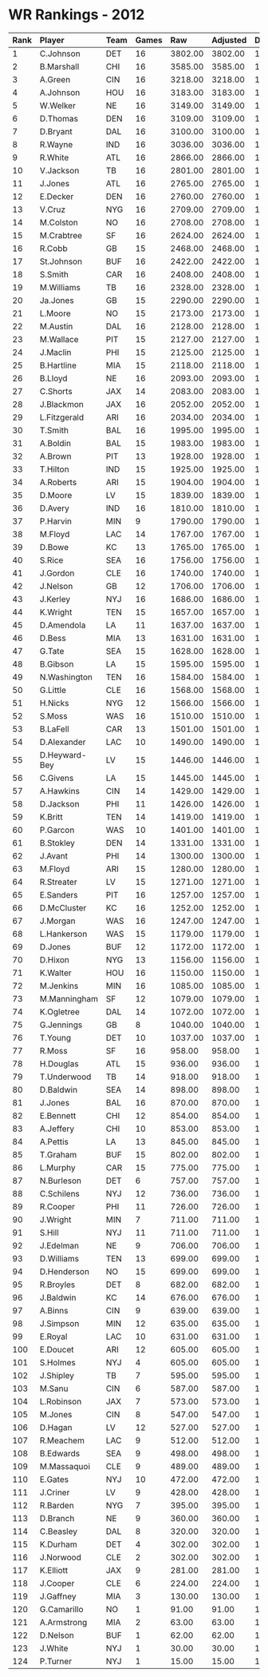# WR Rankings - 2012

| Rank | Player        | Team | Games | Raw     | Adjusted | Difficulty | Avg/Game | Typical | Consistency | Trend    |
| :----| :-------------| :----| :-----| :-------| :--------| :----------| :--------| :-------| :-----------| :--------|
| 1    | C.Johnson     | DET  | 16    | 3802.00 | 3802.00  | 1.000      | 237.62   | 255.00  | 9/2/5       | +98.4%   |
| 2    | B.Marshall    | CHI  | 16    | 3585.00 | 3585.00  | 1.000      | 224.06   | 231.00  | 9/1/6       | +91.9%   |
| 3    | A.Green       | CIN  | 16    | 3218.00 | 3218.00  | 1.000      | 201.12   | 213.50  | 8/1/7       | +83.0%   |
| 4    | A.Johnson     | HOU  | 16    | 3183.00 | 3183.00  | 1.000      | 198.94   | 202.50  | 10/1/5      | +146.7%  |
| 5    | W.Welker      | NE   | 16    | 3149.00 | 3149.00  | 1.000      | 196.81   | 202.00  | 8/1/7       | +105.1%  |
| 6    | D.Thomas      | DEN  | 16    | 3109.00 | 3109.00  | 1.000      | 194.31   | 205.00  | 8/0/8       | +94.1%   |
| 7    | D.Bryant      | DAL  | 16    | 3100.00 | 3100.00  | 1.000      | 193.75   | 221.50  | 11/0/5      | +169.5%  |
| 8    | R.Wayne       | IND  | 16    | 3036.00 | 3036.00  | 1.000      | 189.75   | 182.50  | 5/4/7       | +65.6%   |
| 9    | R.White       | ATL  | 16    | 2866.00 | 2866.00  | 1.000      | 179.12   | 183.50  | 8/0/8       | +160.1%  |
| 10   | V.Jackson     | TB   | 16    | 2801.00 | 2801.00  | 1.000      | 175.06   | 170.00  | 7/2/7       | +119.0%  |
| 11   | J.Jones       | ATL  | 16    | 2765.00 | 2765.00  | 1.000      | 172.81   | 188.00  | 8/1/7       | +128.0%  |
| 12   | E.Decker      | DEN  | 16    | 2760.00 | 2760.00  | 1.000      | 172.50   | 174.00  | 7/1/8       | +130.1%  |
| 13   | V.Cruz        | NYG  | 16    | 2709.00 | 2709.00  | 1.000      | 169.31   | 189.00  | 10/1/5      | +156.4%  |
| 14   | M.Colston     | NO   | 16    | 2708.00 | 2708.00  | 1.000      | 169.25   | 167.00  | 11/0/5      | +114.2%  |
| 15   | M.Crabtree    | SF   | 16    | 2624.00 | 2624.00  | 1.000      | 164.00   | 172.00  | 9/1/6       | +147.5%  |
| 16   | R.Cobb        | GB   | 15    | 2468.00 | 2468.00  | 1.000      | 164.53   | 162.00  | 7/0/8       | +89.4%   |
| 17   | St.Johnson    | BUF  | 16    | 2422.00 | 2422.00  | 1.000      | 151.38   | 151.50  | 7/1/8       | +69.4%   |
| 18   | S.Smith       | CAR  | 16    | 2408.00 | 2408.00  | 1.000      | 150.50   | 161.00  | 10/1/5      | +68.8%   |
| 19   | M.Williams    | TB   | 16    | 2328.00 | 2328.00  | 1.000      | 145.50   | 145.50  | 8/1/7       | +126.1%  |
| 20   | Ja.Jones      | GB   | 15    | 2290.00 | 2290.00  | 1.000      | 152.67   | 155.50  | 6/1/8       | +113.4%  |
| 21   | L.Moore       | NO   | 15    | 2173.00 | 2173.00  | 1.000      | 144.87   | 130.50  | 5/1/9       | +116.2%  |
| 22   | M.Austin      | DAL  | 16    | 2128.00 | 2128.00  | 1.000      | 133.00   | 141.00  | 6/1/9       | +124.4%  |
| 23   | M.Wallace     | PIT  | 15    | 2127.00 | 2127.00  | 1.000      | 141.80   | 125.50  | 6/0/9       | +140.7%  |
| 24   | J.Maclin      | PHI  | 15    | 2125.00 | 2125.00  | 1.000      | 141.67   | 160.50  | 10/0/5      | +213.2%  |
| 25   | B.Hartline    | MIA  | 15    | 2118.00 | 2118.00  | 1.000      | 141.20   | 124.50  | 8/1/6       | +157.0%  |
| 26   | B.Lloyd       | NE   | 16    | 2093.00 | 2093.00  | 1.000      | 130.81   | 118.50  | 7/0/9       | +171.8%  |
| 27   | C.Shorts      | JAX  | 14    | 2083.00 | 2083.00  | 1.000      | 148.79   | 150.00  | 5/1/8       | +121.5%  |
| 28   | J.Blackmon    | JAX  | 16    | 2052.00 | 2052.00  | 1.000      | 128.25   | 124.50  | 7/2/7       | +261.1%  |
| 29   | L.Fitzgerald  | ARI  | 16    | 2034.00 | 2034.00  | 1.000      | 127.12   | 131.50  | 8/2/6       | +254.0%  |
| 30   | T.Smith       | BAL  | 16    | 1995.00 | 1995.00  | 1.000      | 124.69   | 142.50  | 10/0/6      | +251.4%  |
| 31   | A.Boldin      | BAL  | 15    | 1983.00 | 1983.00  | 1.000      | 132.20   | 130.50  | 7/0/8       | +152.1%  |
| 32   | A.Brown       | PIT  | 13    | 1928.00 | 1928.00  | 1.000      | 148.31   | 146.00  | 6/1/6       | +97.7%   |
| 33   | T.Hilton      | IND  | 15    | 1925.00 | 1925.00  | 1.000      | 128.33   | 136.50  | 9/0/6       | +213.5%  |
| 34   | A.Roberts     | ARI  | 15    | 1904.00 | 1904.00  | 1.000      | 126.93   | 125.00  | 8/1/6       | +192.0%  |
| 35   | D.Moore       | LV   | 15    | 1839.00 | 1839.00  | 1.000      | 122.60   | 123.00  | 8/2/5       | +111.6%  |
| 36   | D.Avery       | IND  | 16    | 1810.00 | 1810.00  | 1.000      | 113.12   | 105.50  | 9/1/6       | +127.9%  |
| 37   | P.Harvin      | MIN  | 9     | 1790.00 | 1790.00  | 1.000      | 198.89   | 204.00  | 4/1/4       | INACTIVE |
| 38   | M.Floyd       | LAC  | 14    | 1767.00 | 1767.00  | 1.000      | 126.21   | 134.50  | 8/0/6       | +74.0%   |
| 39   | D.Bowe        | KC   | 13    | 1765.00 | 1765.00  | 1.000      | 135.77   | 134.00  | 8/1/4       | INACTIVE |
| 40   | S.Rice        | SEA  | 16    | 1756.00 | 1756.00  | 1.000      | 109.75   | 119.50  | 8/2/6       | +195.5%  |
| 41   | J.Gordon      | CLE  | 16    | 1740.00 | 1740.00  | 1.000      | 108.75   | 124.00  | 11/0/5      | +197.3%  |
| 42   | J.Nelson      | GB   | 12    | 1706.00 | 1706.00  | 1.000      | 142.17   | 151.50  | 6/2/4       | +306.2%  |
| 43   | J.Kerley      | NYJ  | 16    | 1686.00 | 1686.00  | 1.000      | 105.38   | 112.50  | 8/0/8       | +155.7%  |
| 44   | K.Wright      | TEN  | 15    | 1657.00 | 1657.00  | 1.000      | 110.47   | 105.50  | 6/1/8       | +87.1%   |
| 45   | D.Amendola    | LA   | 11    | 1637.00 | 1637.00  | 1.000      | 148.82   | 129.50  | 4/2/5       | +181.4%  |
| 46   | D.Bess        | MIA  | 13    | 1631.00 | 1631.00  | 1.000      | 125.46   | 117.00  | 6/2/5       | INACTIVE |
| 47   | G.Tate        | SEA  | 15    | 1628.00 | 1628.00  | 1.000      | 108.53   | 96.50   | 6/1/8       | +188.4%  |
| 48   | B.Gibson      | LA   | 15    | 1595.00 | 1595.00  | 1.000      | 106.33   | 103.00  | 8/0/7       | +152.1%  |
| 49   | N.Washington  | TEN  | 16    | 1584.00 | 1584.00  | 1.000      | 99.00    | 93.50   | 6/0/10      | +130.0%  |
| 50   | G.Little      | CLE  | 16    | 1568.00 | 1568.00  | 1.000      | 98.00    | 99.50   | 7/1/8       | +203.1%  |
| 51   | H.Nicks       | NYG  | 12    | 1566.00 | 1566.00  | 1.000      | 130.50   | 137.00  | 8/0/4       | +197.5%  |
| 52   | S.Moss        | WAS  | 16    | 1510.00 | 1510.00  | 1.000      | 94.38    | 99.50   | 9/0/7       | +147.9%  |
| 53   | B.LaFell      | CAR  | 13    | 1501.00 | 1501.00  | 1.000      | 115.46   | 118.00  | 6/0/7       | +169.7%  |
| 54   | D.Alexander   | LAC  | 10    | 1490.00 | 1490.00  | 1.000      | 149.00   | 169.50  | 6/0/4       | +235.7%  |
| 55   | D.Heyward-Bey | LV   | 15    | 1446.00 | 1446.00  | 1.000      | 96.40    | 98.50   | 7/3/5       | +142.0%  |
| 56   | C.Givens      | LA   | 15    | 1445.00 | 1445.00  | 1.000      | 96.33    | 86.00   | 9/0/6       | +225.7%  |
| 57   | A.Hawkins     | CIN  | 14    | 1429.00 | 1429.00  | 1.000      | 102.07   | 103.00  | 7/1/6       | +125.5%  |
| 58   | D.Jackson     | PHI  | 11    | 1426.00 | 1426.00  | 1.000      | 129.64   | 146.00  | 7/1/3       | INACTIVE |
| 59   | K.Britt       | TEN  | 14    | 1419.00 | 1419.00  | 1.000      | 101.36   | 92.50   | 7/0/7       | +181.5%  |
| 60   | P.Garcon      | WAS  | 10    | 1401.00 | 1401.00  | 1.000      | 140.10   | 136.00  | 4/0/6       | +176.6%  |
| 61   | B.Stokley     | DEN  | 14    | 1331.00 | 1331.00  | 1.000      | 95.07    | 98.00   | 9/0/5       | +127.0%  |
| 62   | J.Avant       | PHI  | 14    | 1300.00 | 1300.00  | 1.000      | 92.86    | 90.50   | 8/1/5       | +138.5%  |
| 63   | M.Floyd       | ARI  | 15    | 1280.00 | 1280.00  | 1.000      | 85.33    | 75.00   | 7/2/6       | +225.8%  |
| 64   | R.Streater    | LV   | 15    | 1271.00 | 1271.00  | 1.000      | 84.73    | 91.50   | 9/0/6       | +243.6%  |
| 65   | E.Sanders     | PIT  | 16    | 1257.00 | 1257.00  | 1.000      | 78.56    | 87.50   | 9/0/7       | +105.8%  |
| 66   | D.McCluster   | KC   | 16    | 1252.00 | 1252.00  | 1.000      | 78.25    | 76.00   | 8/2/6       | +207.8%  |
| 67   | J.Morgan      | WAS  | 16    | 1247.00 | 1247.00  | 1.000      | 77.94    | 78.50   | 7/1/8       | +176.7%  |
| 68   | L.Hankerson   | WAS  | 15    | 1179.00 | 1179.00  | 1.000      | 78.60    | 83.50   | 8/1/6       | +325.7%  |
| 69   | D.Jones       | BUF  | 12    | 1172.00 | 1172.00  | 1.000      | 97.67    | 97.00   | 6/1/5       | INACTIVE |
| 70   | D.Hixon       | NYG  | 13    | 1156.00 | 1156.00  | 1.000      | 88.92    | 92.00   | 6/1/6       | +225.4%  |
| 71   | K.Walter      | HOU  | 16    | 1150.00 | 1150.00  | 1.000      | 71.88    | 67.00   | 9/1/6       | +191.2%  |
| 72   | M.Jenkins     | MIN  | 16    | 1085.00 | 1085.00  | 1.000      | 67.81    | 65.50   | 8/1/7       | +288.7%  |
| 73   | M.Manningham  | SF   | 12    | 1079.00 | 1079.00  | 1.000      | 89.92    | 95.00   | 5/2/5       | +103.1%  |
| 74   | K.Ogletree    | DAL  | 14    | 1072.00 | 1072.00  | 1.000      | 76.57    | 62.50   | 8/0/6       | +478.5%  |
| 75   | G.Jennings    | GB   | 8     | 1040.00 | 1040.00  | 1.000      | 130.00   | 139.50  | 6/0/2       | +119.0%  |
| 76   | T.Young       | DET  | 10    | 1037.00 | 1037.00  | 1.000      | 103.70   | 97.50   | 6/0/4       | INACTIVE |
| 77   | R.Moss        | SF   | 16    | 958.00  | 958.00   | 1.000      | 59.88    | 63.00   | 9/0/7       | +249.8%  |
| 78   | H.Douglas     | ATL  | 15    | 936.00  | 936.00   | 1.000      | 62.40    | 65.00   | 8/1/6       | +257.6%  |
| 79   | T.Underwood   | TB   | 14    | 918.00  | 918.00   | 1.000      | 65.57    | 62.50   | 7/0/7       | +179.3%  |
| 80   | D.Baldwin     | SEA  | 14    | 898.00  | 898.00   | 1.000      | 64.14    | 52.50   | 8/0/6       | +240.2%  |
| 81   | J.Jones       | BAL  | 16    | 870.00  | 870.00   | 1.000      | 54.38    | 55.50   | 8/1/7       | +314.8%  |
| 82   | E.Bennett     | CHI  | 12    | 854.00  | 854.00   | 1.000      | 71.17    | 58.50   | 5/0/7       | +179.6%  |
| 83   | A.Jeffery     | CHI  | 10    | 853.00  | 853.00   | 1.000      | 85.30    | 86.00   | 5/0/5       | +222.3%  |
| 84   | A.Pettis      | LA   | 13    | 845.00  | 845.00   | 1.000      | 65.00    | 66.00   | 6/1/6       | +191.5%  |
| 85   | T.Graham      | BUF  | 15    | 802.00  | 802.00   | 1.000      | 53.47    | 54.50   | 8/1/6       | +248.4%  |
| 86   | L.Murphy      | CAR  | 15    | 775.00  | 775.00   | 1.000      | 51.67    | 59.00   | 9/0/6       | +363.8%  |
| 87   | N.Burleson    | DET  | 6     | 757.00  | 757.00   | 1.000      | 126.17   | 100.00  | 2/0/4       | INACTIVE |
| 88   | C.Schilens    | NYJ  | 12    | 736.00  | 736.00   | 1.000      | 61.33    | 59.50   | 8/0/4       | +159.0%  |
| 89   | R.Cooper      | PHI  | 11    | 726.00  | 726.00   | 1.000      | 66.00    | 66.50   | 5/0/6       | +409.8%  |
| 90   | J.Wright      | MIN  | 7     | 711.00  | 711.00   | 1.000      | 101.57   | 92.50   | 3/0/4       | +328.1%  |
| 91   | S.Hill        | NYJ  | 11    | 711.00  | 711.00   | 1.000      | 64.64    | 56.00   | 6/0/5       | INACTIVE |
| 92   | J.Edelman     | NE   | 9     | 706.00  | 706.00   | 1.000      | 78.44    | 77.00   | 5/0/4       | INACTIVE |
| 93   | D.Williams    | TEN  | 13    | 699.00  | 699.00   | 1.000      | 53.77    | 56.50   | 8/0/5       | +138.1%  |
| 94   | D.Henderson   | NO   | 15    | 699.00  | 699.00   | 1.000      | 46.60    | 21.50   | 6/0/9       | +523.7%  |
| 95   | R.Broyles     | DET  | 8     | 682.00  | 682.00   | 1.000      | 85.25    | 77.00   | 4/0/4       | INACTIVE |
| 96   | J.Baldwin     | KC   | 14    | 676.00  | 676.00   | 1.000      | 48.29    | 54.50   | 9/0/5       | +456.3%  |
| 97   | A.Binns       | CIN  | 9     | 639.00  | 639.00   | 1.000      | 71.00    | 67.00   | 4/0/5       | +242.5%  |
| 98   | J.Simpson     | MIN  | 12    | 635.00  | 635.00   | 1.000      | 52.92    | 51.50   | 5/0/7       | +189.6%  |
| 99   | E.Royal       | LAC  | 10    | 631.00  | 631.00   | 1.000      | 63.10    | 64.00   | 5/1/4       | +125.3%  |
| 100  | E.Doucet      | ARI  | 12    | 605.00  | 605.00   | 1.000      | 50.42    | 52.50   | 6/0/6       | INACTIVE |
| 101  | S.Holmes      | NYJ  | 4     | 605.00  | 605.00   | 1.000      | 151.25   | 192.50  | 3/0/1       | INACTIVE |
| 102  | J.Shipley     | TB   | 7     | 595.00  | 595.00   | 1.000      | 85.00    | 93.50   | 4/0/3       | +412.2%  |
| 103  | M.Sanu        | CIN  | 6     | 587.00  | 587.00   | 1.000      | 97.83    | 103.50  | 3/1/2       | INACTIVE |
| 104  | L.Robinson    | JAX  | 7     | 573.00  | 573.00   | 1.000      | 81.86    | 69.50   | 3/0/4       | INACTIVE |
| 105  | M.Jones       | CIN  | 8     | 547.00  | 547.00   | 1.000      | 68.38    | 77.00   | 5/0/3       | +388.2%  |
| 106  | D.Hagan       | LV   | 12    | 527.00  | 527.00   | 1.000      | 43.92    | 44.50   | 7/0/5       | +321.8%  |
| 107  | R.Meachem     | LAC  | 9     | 512.00  | 512.00   | 1.000      | 56.89    | 43.50   | 5/0/4       | INACTIVE |
| 108  | B.Edwards     | SEA  | 9     | 498.00  | 498.00   | 1.000      | 55.33    | 51.00   | 4/0/5       | +1027.3% |
| 109  | M.Massaquoi   | CLE  | 9     | 489.00  | 489.00   | 1.000      | 54.33    | 52.50   | 5/0/4       | +441.0%  |
| 110  | E.Gates       | NYJ  | 10    | 472.00  | 472.00   | 1.000      | 47.20    | 25.50   | 4/0/6       | +549.2%  |
| 111  | J.Criner      | LV   | 9     | 428.00  | 428.00   | 1.000      | 47.56    | 34.00   | 3/0/6       | INACTIVE |
| 112  | R.Barden      | NYG  | 7     | 395.00  | 395.00   | 1.000      | 56.43    | 33.50   | 3/0/4       | INACTIVE |
| 113  | D.Branch      | NE   | 9     | 360.00  | 360.00   | 1.000      | 40.00    | 32.00   | 4/0/5       | +189.2%  |
| 114  | C.Beasley     | DAL  | 8     | 320.00  | 320.00   | 1.000      | 40.00    | 27.50   | 4/1/3       | +351.7%  |
| 115  | K.Durham      | DET  | 4     | 302.00  | 302.00   | 1.000      | 75.50    | 88.00   | 2/1/1       | N/A      |
| 116  | J.Norwood     | CLE  | 2     | 302.00  | 302.00   | 1.000      | 151.00   | 151.00  | 1/0/1       | INACTIVE |
| 117  | K.Elliott     | JAX  | 9     | 281.00  | 281.00   | 1.000      | 31.22    | 29.00   | 5/0/4       | INACTIVE |
| 118  | J.Cooper      | CLE  | 6     | 224.00  | 224.00   | 1.000      | 37.33    | 35.00   | 4/0/2       | +572.4%  |
| 119  | J.Gaffney     | MIA  | 3     | 130.00  | 130.00   | 1.000      | 43.33    | 43.33   | 1/1/1       | INACTIVE |
| 120  | G.Camarillo   | NO   | 1     | 91.00   | 91.00    | 1.000      | 91.00    | 91.00   | 0/1/0       | INACTIVE |
| 121  | A.Armstrong   | MIA  | 2     | 63.00   | 63.00    | 1.000      | 31.50    | 31.50   | 1/0/1       | INACTIVE |
| 122  | D.Nelson      | BUF  | 1     | 62.00   | 62.00    | 1.000      | 62.00    | 62.00   | 0/1/0       | INACTIVE |
| 123  | J.White       | NYJ  | 1     | 30.00   | 30.00    | 1.000      | 30.00    | 30.00   | 0/1/0       | N/A      |
| 124  | P.Turner      | NYJ  | 1     | 15.00   | 15.00    | 1.000      | 15.00    | 15.00   | 0/1/0       | INACTIVE |

